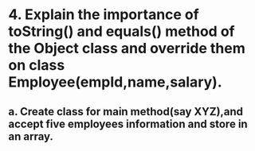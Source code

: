 # 4. Explain the importance of toString() and equals() method of the Object class and override them on class Employee(empId,name,salary). 

## a. Create class for main method(say XYZ),and accept five employees information and store in an array.

